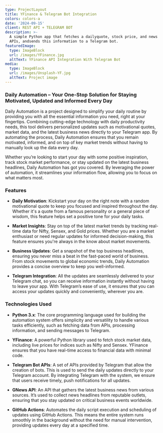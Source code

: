 ```yaml
---
type: ProjectLayout
title: YFinance & Telegram Bot Integration
colors: colors-a
date: '2024-09-15'
client: REST API + TELEGRAM BOT
description: >-
  A simple Python app that fetches a dailyquote, stock price, and news using
  APIs, andsends this information to a Telegram bot.
featuredImage:
  type: ImageBlock
  url: /images/YFinance.jpg
  altText: YFinance API Integration With Telegram Bot
media:
  type: ImageBlock
  url: /images/Unsplash-YF.jpg
  altText: Project image
---
```

### **Daily Automation – Your One-Stop Solution for Staying Motivated, Updated and Informed Every Day**

Daily Automation is a project designed to simplify your daily routine by providing you with all the essential information you need, right at your fingertips. Combining cutting-edge technology with daily productivity needs, this tool delivers personalized updates such as motivational quotes, market data, and the latest business news directly to your Telegram app. By automating the process, Daily Automation ensures that you remain motivated, informed, and on top of key market trends without having to manually look up the data every day.

Whether you’re looking to start your day with some positive inspiration, track stock market performance, or stay updated on the latest business headlines, Daily Automation has got you covered. By leveraging the power of automation, it streamlines your information flow, allowing you to focus on what matters most.



### **Features**

*   **Daily Motivation**:
    Kickstart your day on the right note with a random motivational quote to keep you focused and inspired throughout the day. Whether it's a quote from a famous personality or a general piece of wisdom, this feature helps set a positive tone for your daily tasks.

*   **Market Insights**:
    Stay on top of the latest market trends by tracking real-time data for Nifty, Sensex, and Gold prices. Whether you are a market enthusiast or need regular updates for informed decision-making, this feature ensures you're always in the know about market movements.

*   **Business Updates**:
    Get a snapshot of the top business headlines, ensuring you never miss a beat in the fast-paced world of business. From stock movements to global economic trends, Daily Automation provides a concise overview to keep you well-informed.

*   **Telegram Integration**:
    All the updates are seamlessly delivered to your Telegram chat, so you can receive information instantly without having to leave your app. With Telegram’s ease of use, it ensures that you can access your updates quickly and conveniently, wherever you are.



### **Technologies Used**

*   **Python 3.x**:
    The core programming language used for building the automation system offers simplicity and versatility to handle various tasks efficiently, such as fetching data from APIs, processing information, and sending messages to Telegram.

*   **YFinance**:
    A powerful Python library used to fetch stock market data, including live prices for indices such as Nifty and Sensex. YFinance ensures that you have real-time access to financial data with minimal code.

*   **Telegram Bot APIs**:
    A set of APIs provided by Telegram that allow the creation of bots. This is used to send the daily updates directly to your Telegram account. By integrating Telegram with the system, we ensure that users receive timely, push notifications for all updates.

*   **GNews API**:
    An API that gathers the latest business news from various sources. It’s used to collect news headlines from reputable outlets, ensuring that you stay updated on critical business events worldwide.

*   **GitHub Actions**:
    Automates the daily script execution and scheduling of updates using GitHub Actions. This means the entire system runs smoothly in the background without the need for manual intervention, providing updates every day at a specified time.





